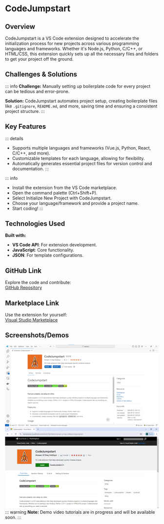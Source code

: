 # CodeJumpstart <Badge type="tip" text="^1.1.0" />

## Overview

CodeJumpstart is a VS Code extension designed to accelerate the initialization process for new projects across various programming languages and frameworks. Whether it's Node.js, Python, C/C++, or HTML/CSS, this extension quickly sets up all the necessary files and folders to get your project off the ground.

## Challenges & Solutions

::: info
**Challenge:** Manually setting up boilerplate code for every project can be tedious and error-prone.

**Solution:** CodeJumpstart automates project setup, creating boilerplate files like `.gitignore`, `README.md`, and more, saving time and ensuring a consistent project structure.
:::

## Key Features

::: details

- Supports multiple languages and frameworks (Vue.js, Python, React, C/C++, and more).
- Customizable templates for each language, allowing for flexibility.
- Automatically generates essential project files for version control and documentation.
:::

::: info

- Install the extension from the VS Code marketplace.
- Open the command palette (Ctrl+Shift+P).
- Select Initialize New Project with CodeJumpstart.
- Choose your language/framework and provide a project name.
- Start coding!
:::

## Technologies Used

**Built with:**

- **VS Code API**: For extension development.
- **JavaScript**: Core functionality.
- **JSON**: For template configurations.

## GitHub Link

Explore the code and contribute:  
[GitHub Repository](https://github.com/amaan-igs/CodeJumpstart)

## Marketplace Link

Use the extension for yourself:  
[Visual Studio Marketplace](https://marketplace.visualstudio.com/items?itemName=amaan-ul-haq-siddiqui.codejumpstart)

## Screenshots/Demos

![VS CODE EXTENSION TAB](./assests-p/image.png)
<br>
![VS CODE EXTENSION MARKETPLACE](./assests-p/image-1.png)
::: warning
**Note:** Demo video tutorials are in progress and will be available soon.
:::
